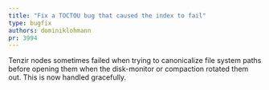 ```yaml
---
title: "Fix a TOCTOU bug that caused the index to fail"
type: bugfix
authors: dominiklohmann
pr: 3994
---
```


Tenzir nodes sometimes failed when trying to canonicalize file system paths
before opening them when the disk-monitor or compaction rotated them out. This
is now handled gracefully.
